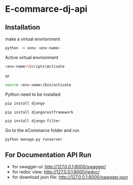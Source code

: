 # E-commarce-dj-api

## Installation

make a virtual envrionment 
```bash
python -m venv <env-name>
```
Active virtual envrionment 
```bash
<env-name>\Scripts\Activate  
```
or
```bash
source <env-name>/bin/activate
```

Python need to be installed

```bash
pip install django
```
```bash
pip install djangorestframework
```
```bash
pip install django-filter
```
Go to the eCommarce folder and run

```bash
python manage.py runserver
```

## For Documentation API Run

- for swagger-ui: http://127.0.0.1:8000/swagger/ 
- for redoc view: http://127.0.0.1:8000/redoc/
- for download json file: http://127.0.0.1:8000/swagger.json
